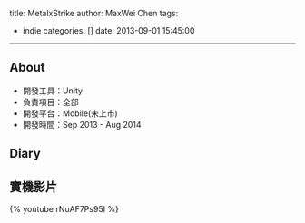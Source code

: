 title: MetalxStrike
author: MaxWei Chen
tags:
  - indie
categories: []
date: 2013-09-01 15:45:00
---
## About
* 開發工具：Unity
* 負責項目：全部
* 開發平台：Mobile(未上市)
* 開發時間：Sep 2013 - Aug 2014

## Diary


## 實機影片
{% youtube rNuAF7Ps95I %}